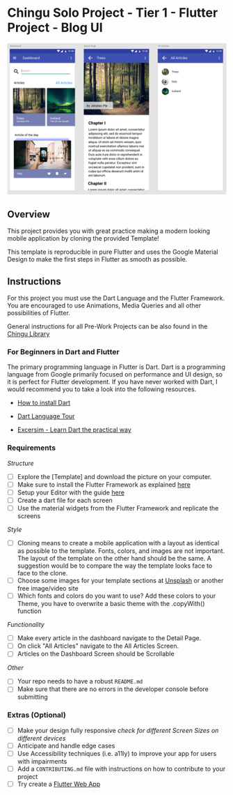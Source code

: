 # Chingu Solo Project - Tier 1 - Flutter Project - Blog UI

![Flutter Screens to clone](./assets/tier-1-screens.png)

## Overview

This project provides you with great practice making a modern looking 
mobile application by cloning the provided Template!

This template is reproducible in pure Flutter and uses the Google
Material Design to make the first steps in Flutter as smooth as possible.

## Instructions

For this project you must use the Dart Language and the Flutter Framework.
You are encouraged to use Animations, Media Queries and all other possibilities of Flutter.

General instructions for all Pre-Work Projects can be also found in the [Chingu Library](https://docs.chingu.io/voyage/soloproj/choose/#solo-project-specifications)

### For Beginners in Dart and Flutter

The primary programming language in Flutter is Dart. Dart is a programming language from Google primarily focused on performance and UI design, so it is perfect for Flutter development. If you have never worked with Dart, I would recommend you to take a look into the following resources.

- [How to install Dart](https://dart.dev/get-dart)

- [Dart Language Tour](https://dart.dev/guides/language/language-tour)

- [Excersim - Learn Dart the practical way](https://exercism.io/tracks/dart)

### Requirements

*Structure*

- [ ] Explore the [Template] and download the picture on your computer.
- [ ] Make sure to install the Flutter Framework as explained [here](https://flutter.dev/docs/get-started/install)
- [ ] Setup your Editor with the guide [here](https://flutter.dev/docs/get-started/editor)
- [ ] Create a dart file for each screen
- [ ] Use the material widgets from the Flutter Framework and replicate the screens

*Style*

- [ ] Cloning means to create a mobile application with a layout as identical as possible to the template.
  Fonts, colors, and images are not important. The layout of the template
  on the other hand should be the same. A suggestion would be to compare
  the way the template looks face to face to the clone.
- [ ] Choose some images for your template sections at [Unsplash](https://unsplash.com/) 
  or another free image/video site
- [ ] Which fonts and colors do you want to use? Add these colors to your Theme, you have to overwrite a basic theme with the .copyWith() function

*Functionality*

- [ ] Make every article in the dashboard navigate to the Detail Page. 
- [ ] On click "All Articles" navigate to the All Articles Screen.
- [ ] Articles on the Dashboard Screen should be Scrollable

*Other*

- [ ] Your repo needs to have a robust `README.md`
- [ ] Make sure that there are no errors in the developer console before submitting

### Extras (Optional)

- [ ] Make your design fully responsive *check for different Screen Sizes on different devices*
- [ ] Anticipate and handle edge cases
- [ ] Use Accessibility techniques (i.e. a11ly) to improve your app for users with impairments 
- [ ] Add a `CONTRIBUTING.md` file with instructions on how to contribute to your project
- [ ] Try create a [Flutter Web App](https://flutter.dev/docs/get-started/web)
